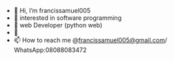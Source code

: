 - 👋 Hi, I’m francissamuel005
- 👀 interested in software programming
- 🌱 web Developer (python web)
- 💞️ 
- 📫 How to reach me @francissamuel005@gmail.com/ WhatsApp:08088083472

<!---
francissame/francissame is a ✨ special ✨ repository because its `README.md` (this file) appears on your GitHub profile.
You can click the Preview link to take a look at your changes.
--->
